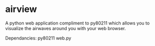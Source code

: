 airview
=======

A python web application compliment to py80211 which allows you to visualize the airwaves around you with your web browser.


Dependancies:
py80211
web.py


